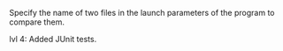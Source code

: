 Specify the name of two files in the launch parameters of the program to compare them.

lvl 4: Added JUnit tests.
